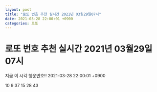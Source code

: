 ```yaml
---
layout: post
title: "로또 번호 추천 실시간 2021년 03월29일07시"
date: 2021-03-28 22:00:01 +0900
categories: 로또
---
```


# 로또 번호 추천 실시간 2021년 03월29일07시

지금 이 시각 행운번호!! 2021-03-28 22:00:01 +0900

 10  9  37  15  28  43 

